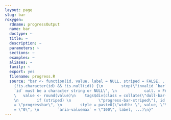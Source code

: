 ```yaml
---
layout: page
slug: bar
roxygen:
  rdname: progressOutput
  name: bar
  doctype: ~
  title: ~
  description: ~
  parameters: ~
  sections: ~
  examples: ~
  aliases: ~
  family: ~
  export: yes
  filename: progress.R
  source: "bar <- function(id, value, label = NULL, striped = FALSE, ...) {\n    if
    (!is.character(id) && !is.null(id)) {\n        stop(\"invalid `bar` argument,
    `id` must be a character string or NULL\", \n            call. = FALSE)\n    }\n
    \   value <- round(value)\n    tags$div(class = collate(\"dull-bar-output\", \"progress-bar\",
    \n        if (striped) \n            \"progress-bar-striped\"), id = id, role
    = \"progressbar\", \n        style = paste0(\"width: \", value, \"%\"), `aria-valuemin`
    = \"0\", \n        `aria-valuemax` = \"100\", label, ...)\n}"
---
```

